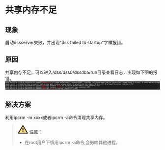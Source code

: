 # 共享内存不足

## 现象
启动dssserver失败，并出现"dss failed to startup"字样报错。

## 原因
共享内存不足，可以进入/dss/dss0/dssdba/run目录查看日志，出现如下图的报错。
![Alt text](../DatabaseOMGuide/image-1.png)

## 解决方案
利用ipcrm -m xxxx或者ipcrm -a命令清理共享内存。
> ![](public_sys-resources/icon-caution.png) **注意：** 
>
>+ 在root用户下慎用ipcrm -a命令,会影响其他进程。